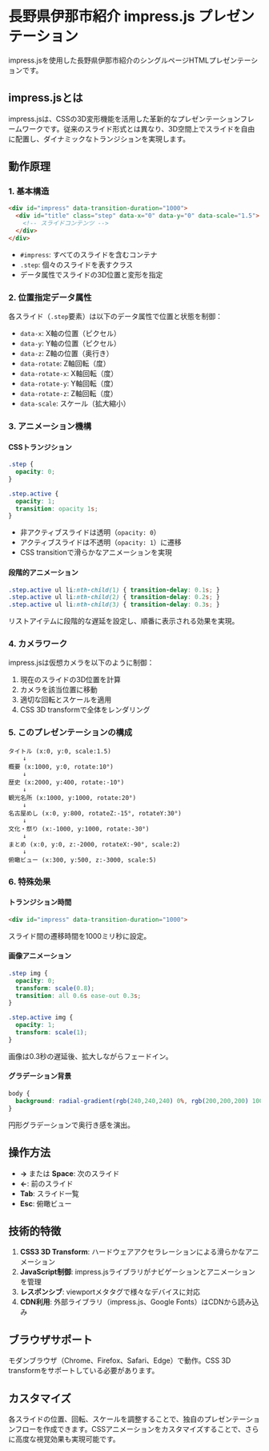 # 長野県伊那市紹介 impress.js プレゼンテーション

impress.jsを使用した長野県伊那市紹介のシングルページHTMLプレゼンテーションです。

## impress.jsとは

impress.jsは、CSSの3D変形機能を活用した革新的なプレゼンテーションフレームワークです。従来のスライド形式とは異なり、3D空間上でスライドを自由に配置し、ダイナミックなトランジションを実現します。

## 動作原理

### 1. 基本構造

```html
<div id="impress" data-transition-duration="1000">
  <div id="title" class="step" data-x="0" data-y="0" data-scale="1.5">
    <!-- スライドコンテンツ -->
  </div>
</div>
```

- `#impress`: すべてのスライドを含むコンテナ
- `.step`: 個々のスライドを表すクラス
- データ属性でスライドの3D位置と変形を指定

### 2. 位置指定データ属性

各スライド（`.step`要素）は以下のデータ属性で位置と状態を制御：

- `data-x`: X軸の位置（ピクセル）
- `data-y`: Y軸の位置（ピクセル）  
- `data-z`: Z軸の位置（奥行き）
- `data-rotate`: Z軸回転（度）
- `data-rotate-x`: X軸回転（度）
- `data-rotate-y`: Y軸回転（度）
- `data-rotate-z`: Z軸回転（度）
- `data-scale`: スケール（拡大縮小）

### 3. アニメーション機構

#### CSSトランジション
```css
.step {
  opacity: 0;
}

.step.active {
  opacity: 1;
  transition: opacity 1s;
}
```

- 非アクティブスライドは透明（`opacity: 0`）
- アクティブスライドは不透明（`opacity: 1`）に遷移
- CSS transitionで滑らかなアニメーションを実現

#### 段階的アニメーション
```css
.step.active ul li:nth-child(1) { transition-delay: 0.1s; }
.step.active ul li:nth-child(2) { transition-delay: 0.2s; }
.step.active ul li:nth-child(3) { transition-delay: 0.3s; }
```

リストアイテムに段階的な遅延を設定し、順番に表示される効果を実現。

### 4. カメラワーク

impress.jsは仮想カメラを以下のように制御：

1. 現在のスライドの3D位置を計算
2. カメラを該当位置に移動
3. 適切な回転とスケールを適用
4. CSS 3D transformで全体をレンダリング

### 5. このプレゼンテーションの構成

```
タイトル (x:0, y:0, scale:1.5)
    ↓
概要 (x:1000, y:0, rotate:10°)
    ↓
歴史 (x:2000, y:400, rotate:-10°)  
    ↓
観光名所 (x:1000, y:1000, rotate:20°)
    ↓
名古屋めし (x:0, y:800, rotateZ:-15°, rotateY:30°)
    ↓
文化・祭り (x:-1000, y:1000, rotate:-30°)
    ↓
まとめ (x:0, y:0, z:-2000, rotateX:-90°, scale:2)
    ↓
俯瞰ビュー (x:300, y:500, z:-3000, scale:5)
```

### 6. 特殊効果

#### トランジション時間
```html
<div id="impress" data-transition-duration="1000">
```
スライド間の遷移時間を1000ミリ秒に設定。

#### 画像アニメーション
```css
.step img {
  opacity: 0;
  transform: scale(0.8);
  transition: all 0.6s ease-out 0.3s;
}

.step.active img {
  opacity: 1;
  transform: scale(1);
}
```
画像は0.3秒の遅延後、拡大しながらフェードイン。

#### グラデーション背景
```css
body {
  background: radial-gradient(rgb(240,240,240) 0%, rgb(200,200,200) 100%);
}
```
円形グラデーションで奥行き感を演出。

## 操作方法

- **→** または **Space**: 次のスライド
- **←**: 前のスライド
- **Tab**: スライド一覧
- **Esc**: 俯瞰ビュー

## 技術的特徴

1. **CSS3 3D Transform**: ハードウェアアクセラレーションによる滑らかなアニメーション
2. **JavaScript制御**: impress.jsライブラリがナビゲーションとアニメーションを管理
3. **レスポンシブ**: viewportメタタグで様々なデバイスに対応
4. **CDN利用**: 外部ライブラリ（impress.js、Google Fonts）はCDNから読み込み

## ブラウザサポート

モダンブラウザ（Chrome、Firefox、Safari、Edge）で動作。CSS 3D transformをサポートしている必要があります。

## カスタマイズ

各スライドの位置、回転、スケールを調整することで、独自のプレゼンテーションフローを作成できます。CSSアニメーションをカスタマイズすることで、さらに高度な視覚効果も実現可能です。
